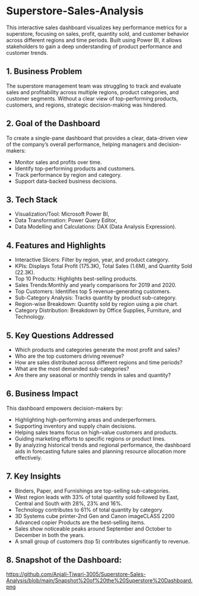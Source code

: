 # Superstore-Sales-Analysis
This interactive sales dashboard visualizes key performance metrics for a superstore, focusing on sales, profit, quantity sold, and customer behavior across different regions and time periods. Built using Power BI, it allows stakeholders to gain a deep understanding of product performance and customer trends.
## 1. Business Problem
The superstore management team was struggling to track and evaluate sales and profitability across multiple regions, product categories, and customer segments. Without a clear view of top-performing products, customers, and regions, strategic decision-making was hindered.
## 2. Goal of the Dashboard
To create a single-pane dashboard that provides a clear, data-driven view of the company’s overall performance, helping managers and decision-makers:
* Monitor sales and profits over time.
* Identify top-performing products and customers.
* Track performance by region and category.
* Support data-backed business decisions.
## 3. Tech Stack
* Visualization/Tool: Microsoft Power BI,
* Data Transformation: Power Query Editor,
* Data Modelling and Calculations: DAX (Data Analysis Expression).
## 4. Features and Highlights
* Interactive Slicers: Filter by region, year, and product category.
* KPIs: Displays Total Profit (175.3K), Total Sales (1.6M), and Quantity Sold (22.3K).
* Top 10 Products: Highlights best-selling products.
* Sales Trends:Monthly and yearly comparisons for 2019 and 2020.
* Top Customers: Identifies top 5 revenue-generating customers.
* Sub-Category Analysis: Tracks quantity by product sub-category.
* Region-wise Breakdown: Quantity sold by region using a pie chart.
* Category Distribution: Breakdown by Office Supplies, Furniture, and Technology.
## 5. Key Questions Addressed
* Which products and categories generate the most profit and sales?
* Who are the top customers driving revenue?
* How are sales distributed across different regions and time periods?
* What are the most demanded sub-categories?
* Are there any seasonal or monthly trends in sales and quantity?
## 6. Business Impact
This dashboard empowers decision-makers by:
* Highlighting high-performing areas and underperformers.
* Supporting inventory and supply chain decisions.
* Helping sales teams focus on high-value customers and products.
* Guiding marketing efforts to specific regions or product lines.
* By analyzing historical trends and regional performance, the dashboard aids in forecasting future sales and planning resource allocation more effectively.
## 7. Key Insights
* Binders, Paper, and Furnishings are top-selling sub-categories.
* West region leads with 33% of total quantity sold followed by East, Central and South with 28%, 23% and 16%.
* Technology contributes to 61% of total quantity by category.
* 3D Systems cube printer-2nd Gen and Canon imageCLASS 2200 Advanced copier Products are the best-selling items.
* Sales show noticeable peaks around September and October to December in both the years.
* A small group of customers (top 5) contributes significantly to revenue.
## 8. Snapshot of the Dashboard: 
https://github.com/Anjali-Tiwari-3005/Superstore-Sales-Analysis/blob/main/Snapshot%20of%20the%20Superstore%20Dashboard.png
